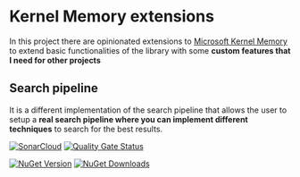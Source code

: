 # Kernel Memory extensions

In this project there are opinionated extensions to [Microsoft Kernel Memory](https://github.com/microsoft/kernel-memory) to extend basic functionalities of the library with some **custom features that I need for other projects**

## Search pipeline

It is a different implementation of the search pipeline that allows the user to setup a **real search pipeline where you can implement different techniques** to search for the best results.

[![SonarCloud](https://sonarcloud.io/images/project_badges/sonarcloud-white.svg)](https://sonarcloud.io/summary/new_code?id=alkampfergit_KernelMemory.Extensions) 
[![Quality Gate Status](https://sonarcloud.io/api/project_badges/measure?project=alkampfergit_KernelMemory.Extensions&metric=alert_status)](https://sonarcloud.io/summary/new_code?id=alkampfergit_KernelMemory.Extensions)

[![NuGet Version](https://img.shields.io/nuget/v/Alkampfer.KernelMemory.Extensions)](https://www.nuget.org/packages/Alkampfer.KernelMemory.Extensions/) [![NuGet Downloads](https://img.shields.io/nuget/dt/Alkampfer.KernelMemory.Extensions?style=flat)](https://www.nuget.org/stats/packages/Alkampfer.KernelMemory.Extensions?groupby=Version)





